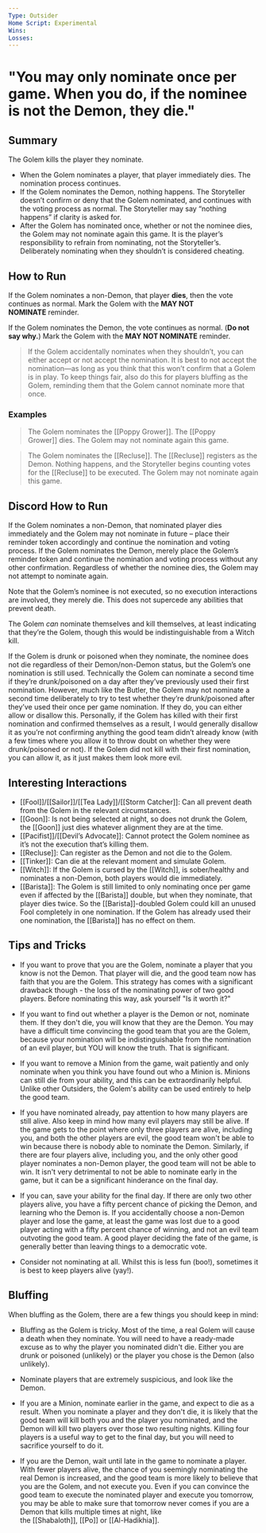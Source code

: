 ```yaml
---
Type: Outsider
Home Script: Experimental
Wins: 
Losses:
---
```

# "You may only nominate once per game. When you do, if the nominee is not the Demon, they die."

## Summary
The Golem kills the player they nominate.

- When the Golem nominates a player, that player immediately dies. The nomination process continues.
- If the Golem nominates the Demon, nothing happens. The Storyteller doesn’t confirm or deny that the Golem nominated, and continues with the voting process as normal. The Storyteller may say “nothing happens” if clarity is asked for.
- After the Golem has nominated once, whether or not the nominee dies, the Golem may not nominate again this game. It is the player’s responsibility to refrain from nominating, not the Storyteller’s. Deliberately nominating when they shouldn’t is considered cheating.
## How to Run
If the Golem nominates a non-Demon, that player **dies**, then the vote continues as normal. Mark the Golem with the **MAY NOT NOMINATE** reminder.

If the Golem nominates the Demon, the vote continues as normal. (**Do not say why.**) Mark the Golem with the **MAY NOT NOMINATE** reminder.

>If the Golem accidentally nominates when they shouldn’t, you can either accept or not accept the nomination. It is best to not accept the nomination—as long as you think that this won’t confirm that a Golem is in play. To keep things fair, also do this for players bluffing as the Golem, reminding them that the Golem cannot nominate more that once.
### Examples
>The Golem nominates the [[Poppy Grower]]. The [[Poppy Grower]] dies. The Golem may not nominate again this game.

>The Golem nominates the [[Recluse]]. The [[Recluse]] registers as the Demon. Nothing happens, and the Storyteller begins counting votes for the [[Recluse]] to be executed. The Golem may not nominate again this game.

## Discord How to Run
If the Golem nominates a non-Demon, that nominated player dies immediately and the Golem may not nominate in future – place their reminder token accordingly and continue the nomination and voting process. If the Golem nominates the Demon, merely place the Golem’s reminder token and continue the nomination and voting process without any other confirmation. Regardless of whether the nominee dies, the Golem may not attempt to nominate again. 

Note that the Golem’s nominee is not executed, so no execution interactions are involved, they merely die. This does not supercede any abilities that prevent death. 

The Golem _can_ nominate themselves and kill themselves, at least indicating that they’re the Golem, though this would be indistinguishable from a Witch kill. 

If the Golem is drunk or poisoned when they nominate, the nominee does not die regardless of their Demon/non-Demon status, but the Golem’s one nomination is still used. Technically the Golem can nominate a second time if they’re drunk/poisoned on a day after they’ve previously used their first nomination. However, much like the Butler, the Golem may not nominate a second time deliberately to try to test whether they’re drunk/poisoned after they’ve used their once per game nomination. If they do, you can either allow or disallow this. Personally, if the Golem has killed with their first nomination and confirmed themselves as a result, I would generally disallow it as you’re not confirming anything the good team didn’t already know (with a few times where you allow it to throw doubt on whether they were drunk/poisoned or not). If the Golem did not kill with their first nomination, you can allow it, as it just makes them look more evil.

## Interesting Interactions
- [[Fool]]/[[Sailor]]/[[Tea Lady]]/[[Storm Catcher]]: Can all prevent death from the Golem in the relevant circumstances. 
- [[Goon]]: Is not being selected at night, so does not drunk the Golem, the [[Goon]] just dies whatever alignment they are at the time. 
- [[Pacifist]]/[[Devil’s Advocate]]: Cannot protect the Golem nominee as it’s not the execution that’s killing them. 
- [[Recluse]]: Can register as the Demon and not die to the Golem. 
- [[Tinker]]: Can die at the relevant moment and simulate Golem. 
- [[Witch]]: If the Golem is cursed by the [[Witch]], is sober/healthy and nominates a non-Demon, both players would die immediately. 
- [[Barista]]: The Golem is still limited to only nominating once per game even if affected by the [[Barista]] double, but when they nominate, that player dies twice. So the [[Barista]]-doubled Golem could kill an unused Fool completely in one nomination. If the Golem has already used their one nomination, the [[Barista]] has no effect on them.

## Tips and Tricks
- If you want to prove that you are the Golem, nominate a player that you know is not the Demon. That player will die, and the good team now has faith that you are the Golem. This strategy has comes with a significant drawback though - the loss of the nominating power of two good players. Before nominating this way, ask yourself "Is it worth it?"

- If you want to find out whether a player is the Demon or not, nominate them. If they don't die, you will know that they are the Demon. You may have a difficult time convincing the good team that you are the Golem, because your nomination will be indistinguishable from the nomination of an evil player, but YOU will know the truth. That is significant.

- If you want to remove a Minion from the game, wait patiently and only nominate when you think you have found out who a Minion is. Minions can still die from your ability, and this can be extraordinarily helpful. Unlike other Outsiders, the Golem's ability can be used entirely to help the good team.

- If you have nominated already, pay attention to how many players are still alive. Also keep in mind how many evil players may still be alive. If the game gets to the point where only three players are alive, including you, and both the other players are evil, the good team won't be able to win because there is nobody able to nominate the Demon. Similarly, if there are four players alive, including you, and the only other good player nominates a non-Demon player, the good team will not be able to win. It isn't very detrimental to not be able to nominate early in the game, but it can be a significant hinderance on the final day.

- If you can, save your ability for the final day. If there are only two other players alive, you have a fifty percent chance of picking the Demon, and learning who the Demon is. If you accidentally choose a non-Demon player and lose the game, at least the game was lost due to a good player acting with a fifty percent chance of winning, and not an evil team outvoting the good team. A good player deciding the fate of the game, is generally better than leaving things to a democratic vote.

- Consider not nominating at all. Whilst this is less fun (boo!), sometimes it is best to keep players alive (yay!).
## Bluffing
When bluffing as the Golem, there are a few things you should keep in mind:

- Bluffing as the Golem is tricky. Most of the time, a real Golem will cause a death when they nominate. You will need to have a ready-made excuse as to why the player you nominated didn't die. Either you are drunk or poisoned (unlikely) or the player you chose is the Demon (also unlikely).

- Nominate players that are extremely suspicious, and look like the Demon.

- If you are a Minion, nominate earlier in the game, and expect to die as a result. When you nominate a player and they don't die, it is likely that the good team will kill both you and the player you nominated, and the Demon will kill two players over those two resulting nights. Killing four players is a useful way to get to the final day, but you will need to sacrifice yourself to do it.

- If you are the Demon, wait until late in the game to nominate a player. With fewer players alive, the chance of you seemingly nominating the real Demon is increased, and the good team is more likely to believe that you are the Golem, and not execute you. Even if you can convince the good team to execute the nominated player and execute you tomorrow, you may be able to make sure that tomorrow never comes if you are a Demon that kills multiple times at night, like the [[Shabaloth]], [[Po]] or [[Al-Hadikhia]].
